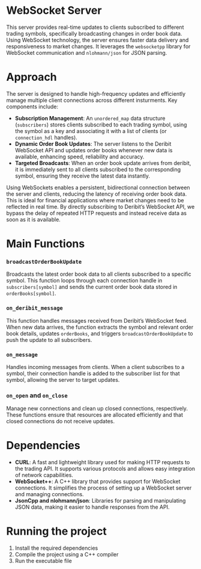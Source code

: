 # WebSocket Server 
This server provides real-time updates to clients subscribed to different trading symbols, specifically broadcasting changes in order book data. Using WebSocket technology, the server ensures faster data delivery and responsiveness to market changes. It leverages the `websocketpp` library for WebSocket communication and `nlohmann/json` for JSON parsing.

# Approach
The server is designed to handle high-frequency updates and efficiently manage multiple client connections across different insturments. Key components include:

- **Subscription Management**: An `unordered_map` data structure (`subscribers`) stores clients subscribed to each trading symbol, using the symbol as a key and associating it with a list of clients (or `connection_hdl` handles).
- **Dynamic Order Book Updates**: The server listens to the Deribit WebSocket API and updates order books whenever new data is available, enhancing speed, reliability and accuracy.
- **Targeted Broadcasts**: When an order book update arrives from deribit, it is immediately sent to all clients subscribed to the corresponding symbol, ensuring they receive the latest data instantly.

Using WebSockets enables a persistent, bidirectional connection between the server and clients, reducing the latency of receiving order book data. This is ideal for financial applications where market changes need to be reflected in real time. By directly subscribing to Deribit’s WebSocket API, we bypass the delay of repeated HTTP requests and instead receive data as soon as it is available.

# Main Functions

### `broadcastOrderBookUpdate`
Broadcasts the latest order book data to all clients subscribed to a specific symbol. This function loops through each connection handle in `subscribers[symbol]` and sends the current order book data stored in `orderBooks[symbol]`.

### `on_deribit_message`
This function handles messages received from Deribit’s WebSocket feed. When new data arrives, the function extracts the symbol and relevant order book details, updates `orderBooks`, and triggers `broadcastOrderBookUpdate` to push the update to all subscribers.

### `on_message`
Handles incoming messages from clients. When a client subscribes to a symbol, their connection handle is added to the subscriber list for that symbol, allowing the server to target updates.

### `on_open` and `on_close`
Manage new connections and clean up closed connections, respectively. These functions ensure that resources are allocated efficiently and that closed connections do not receive updates.

# Dependencies
- **CURL**: A fast and lightweight library used for making HTTP requests to the trading API. It supports various protocols and allows easy integration of network capabilities.
- **WebSocket++**: A C++ library that provides support for WebSocket connections. It simplifies the process of setting up a WebSocket server and managing connections.
- **JsonCpp and nlohmann/json**: Libraries for parsing and manipulating JSON data, making it easier to handle responses from the API.

# Running the project
1. Install the required dependencies
2. Compile the project using a C++ compiler
3. Run the executable file

